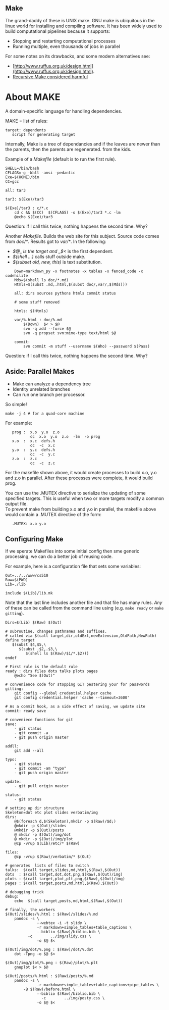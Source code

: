 Make
----

The grand-daddy of these is UNIX make. GNU make is ubiquitous in the linux world for installing and compiling software. It has been widely used to build computational pipelines because it supports:

+ Stopping and restarting computational processes
+ Running multiple, even thousands of jobs in parallel

For some notes on its drawbacks, and some  modern alternatives see:
 
+ [http://www.ruffus.org.uk/design.html](http://www.ruffus.org.uk/design.html).
+ [Recursive Make considered harmful](http://aegis.sourceforge.net/auug97.pdf)

# About MAKE

A domain-specific language for handling dependencies.

MAKE = list of rules:

    target: dependents
       script for generating target
       

Internally, Make is a tree of dependancies and if the leaves are newer than the parents, then the parents are regenerated.
from the kids.

Example of a _Makefile_ (default is to run the first rule).

    SHELL=/bin/bash
    CFLAGS=-g -Wall -ansi -pedantic
    Exe=$(HOME)/bin
    CC=gcc
    
    all: tar3
    
    tar3: $(Exe)/tar3
    
    $(Exe)/tar3 : c/*.c
    	cd c && $(CC)  $(CFLAGS) -o $(Exe)/tar3 *.c -lm
    	@echo $(Exe)/tar3


Question: if I call this twice, nothing happens the second time.
Why?

Another _Makefile_. Builds the web site for this subject.
Source code comes from _doc/*_. Results got to _var/*_.
In the following:

+ _$@_ is the target and _$<_ is the first dependent.
+ _$(shell ...)_ calls stuff outside make.
+ _$(subset old, new, this)_ is text substitution.


```
    Down=markdown_py -x footnotes -x tables -x fenced_code -x codehilite
    Mds=$(shell ls doc/*.md)
    Htmls=$(subst .md,.html,$(subst doc/,var/,$(Mds)))
    
    all: dirs sources pythons htmls commit status
    
    # some stuff removed
    
    htmls: $(Htmls)
    
    var/%.html : doc/%.md
    	$(Down)  $< > $@
    	svn -q add --force $@
    	svn -q propset svn:mime-type text/html $@
    
    commit:
    	svn commit -m stuff --username $(Who) --password $(Pass)
```


Question: if I call this twice, nothing happens the second time.
Why?

## Aside: Parallel Makes

+ Make can analyze a dependency tree
+ Identity unrelated branches
+ Can run one branch per processor.

So simple!

    make -j 4 # for a quad-core machine

For example:


       prog :  x.o  y.o  z.o
               cc  x.o  y.o  z.o  -lm  -o prog
       x.o  :  x.c  defs.h
               cc  -c  x.c
       y.o  :  y.c  defs.h
               cc  -c  y.c
       z.o  :  z.c
               cc  -c  z.c


For the makefile shown above, it would create processes to build x.o, y.o and z.o in parallel. After these processes were complete, it would build prog.

You can use the .MUTEX directive to serialize the updating of some specified targets. This is useful when two or more targets modify a common output file.  
To prevent make from building x.o and y.o in parallel, the makefile above would contain a .MUTEX directive of the form:


       .MUTEX: x.o y.o

## Configuring Make

If we sperate Makefiles into some initial config then sme generic processing, we can
do a better job of reusing code.

For example, here is a configuration file that sets some variables:


```
Out=../../www/cs510
Raw=$(PWD)
Lib=./lib

include $(Lib)/lib.mk
```

Note that the last line includes another file and that
file has many rules. _Any_ of these can be called
from the command line using (e.g. `make ready` or `make gitting`).

```
Dirs=$(Lib) $(Raw) $(Out)

# subroutine. changes pathnames and suffixes.
# called via $(call target,dir,oldExt,newExtension,OldPath,NewPath)
define target
   $(subst $4,$5,\
      $(subst .$2,.$3,\
         $(shell ls $(Raw)/$1/*.$2)))
endef

# First rule is the default rule
ready : dirs files dots talks plots pages
	@echo "See $(Out)"

# convenience code for stopping GIT pestering your for passwords
gitting:
	git config --global credential.helper cache
	git config credential.helper 'cache --timeout=3600'

# As a commit hook, as a side effect of saving, we update site
commit: ready save

# conveniece functions for git
save:
	- git status
	- git commit -a
	- git push origin master

addll:
	git add --all 

typo:
	- git status
	- git commit -am "typo"
	- git push origin master

update:
	- git pull origin master

status:
	- git status

# setting up dir structure
Skeleton=dot etc plot slides verbatim/img
dirs: 
	@$(foreach d,$(Skeleton),mkdir -p $(Raw)/$d;)
	@mkdir -p $(Out)/slides
	@mkdir -p $(Out)/posts
	@ mkdir -p $(Out)/img/dot
	@ mkdir -p $(Out)/img/plot
	@cp -vrup $(Lib)/etc/* $(Raw) 

files:
	@cp -vrup $(Raw)/verbatim/* $(Out)

# generates  lists of files to switch
talks:  $(call target,slides,md,html,$(Raw),$(Out))
dots  : $(call target,dot,dot,png,$(Raw),$(Out)/img)
plots : $(call target,plot,plt,png,$(Raw),$(Out)/img)
pages : $(call target,posts,md,html,$(Raw),$(Out))

# debugging trick
debug:
	echo  $(call target,posts,md,html,$(Raw),$(Out))

# finally, the workers
$(Out)/slides/%.html : $(Raw)/slides/%.md 
	pandoc -s \
              --webtex -i -t slidy \
              -r markdown+simple_tables+table_captions \
              --biblio $(Raw)/biblio.bib \
	      -c        ../img/slidy.css \
              -o $@ $<

$(Out)/img/dot/%.png : $(Raw)/dot/%.dot
	dot -Tpng -o $@ $<

$(Out)/img/plot/%.png : $(Raw)/plot/%.plt
	gnuplot $< > $@

$(Out)/posts/%.html : $(Raw)/posts/%.md
	pandoc -s \
              -r markdown+simple_tables+table_captions+pipe_tables \
		-B $(Raw)/before.html \
              --biblio $(Raw)/biblio.bib \
	            -c        ../img/posty.css \
              -o $@ $<
```
